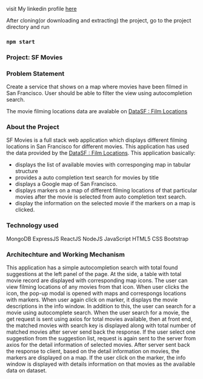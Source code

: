 visit My linkedin profile [here](https://www.linkedin.com/in/saroj-shakya)

After cloning(or downloading and extracting) the project, go to the project directory and run

### `npm start`

### Project: SF Movies

### Problem Statement

Create a service that shows on a map where movies have been filmed in San Francisco. User should be able to filter the view using autocompletion search.

The movie filming locations data are avalable on [DataSF : Film Locations](https://data.sfgov.org/Culture-and-Recreation/Film-Locations-in-San-Francisco/yitu-d5am)

### About the Project
SF Movies is a full stack web application which displays different filming locations in San Francisco for different movies. This application has used the data provided by the [DataSF : Film Locations](https://data.sfgov.org/Culture-and-Recreation/Film-Locations-in-San-Francisco/yitu-d5am). This application basically:

- displays the list of available movies with corresponging map in tabular structure
- provides a auto completion text search for movies by title
- displays a Google map of San Francisco.
- displays markers on a map of different filming locations of that particular movies after the movie is selected from auto completion text search.
- display the information on the selected movie if the markers on a map is clicked.

### Technology used

MongoDB
ExpressJS
ReactJS
NodeJS
JavaScript
HTML5
CSS
Bootstrap

### Architechture and Working Mechanism

This application has a simple autocompletion search with total found suggestions at the left panel of the page. At the side, a table with total movie record are displayed with corresponding map icons. The user can view filming locations of any movies from that icon. When user clicks the icon, the pop-up modal is opened with maps and correspongs locations with markers. When user again click on marker, it displays the movie descriptions in the info window.
In addition to this, the user can search for a movie using autocomplete search. When the user search for a movie, the get request is sent using axios for total movies available, then at front end, the matched movies with search key is displayed along with total number of matched movies after server send back the response. If the user select one suggestion from the suggestion list, request is again sent to the server from axios for the detail information of selected movies. After server sent back the response to client, based on the detail information on movies, the markers are displayed on a map. If the user click on the marker, the info window is displayed with details information on that movies as the available data on dataset.

